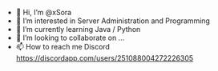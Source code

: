 - 👋 Hi, I’m @xSora
- 👀 I’m interested in Server Administration and Programming
- 🌱 I’m currently learning Java / Python
- 💞️ I’m looking to collaborate on ...
- 📫 How to reach me Discord https://discordapp.com/users/251088004272226305
